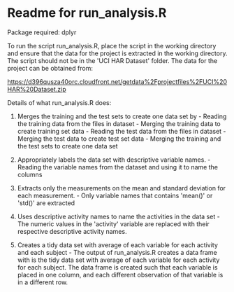 # Readme for run_analysis.R

Package required: dplyr

To run the script run_analysis.R, place the script in the working directory and ensure that the data for the project is extracted in the working directory. The script should not be in the 'UCI HAR Dataset' folder. The data for the project can be obtained from:

https://d396qusza40orc.cloudfront.net/getdata%2Fprojectfiles%2FUCI%20HAR%20Dataset.zip

Details of what run_analysis.R does:
  1.  Merges the training and the test sets to create one data set by
    - Reading the training data from the files in dataset
    - Merging the training data to create training set data
    - Reading the test data from the files in dataset
    - Merging the test data to create test set data
    - Merging the training and the test sets to create one data set

  2.  Appropriately labels the data set with descriptive variable names.
    - Reading the variable names from the dataset and using it to name the columns

  3.  Extracts only the measurements on the mean and standard deviation for each measurement. 
    - Only variable names that contains 'mean()' or 'std()' are extracted

  4.  Uses descriptive activity names to name the activities in the data set
    - The numeric values in the 'activity' variable are replaced with their respective descriptive activity names.
    
  5.  Creates a tidy data set with average of each variable for each activity and each subject
    - The output of run_analysis.R creates a data frame with is the tidy data set with average of each variable for each activity for each subject. The data frame is created such that each variable is placed in one column, and each different observation of that variable is in a different row.
